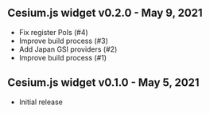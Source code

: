 ## Cesium.js widget v0.2.0 - May 9, 2021

- Fix register PoIs (#4)
- Improve build process (#3)
- Add Japan GSI providers (#2)
- Improve build process (#1)

## Cesium.js widget v0.1.0 - May 5, 2021

- Initial release
